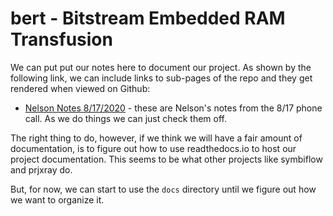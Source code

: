 # bert - Bitstream Embedded RAM Transfusion

We can put put our notes here to document our project.  As shown by the following link, we can include links to sub-pages of the repo and they get rendered when viewed on Github:
* [Nelson Notes 8/17/2020](NOTES.md) - these are Nelson's notes from the 8/17 phone call.  As we do things we can just check them off.

The right thing to do, however, if we think we will have a fair amount of documentation, is to figure out how to use readthedocs.io to host our project documentation.  This seems to be what other projects like symbiflow and prjxray do.  

But, for now, we can start to use the `docs` directory until we figure out how we want to organize it.

